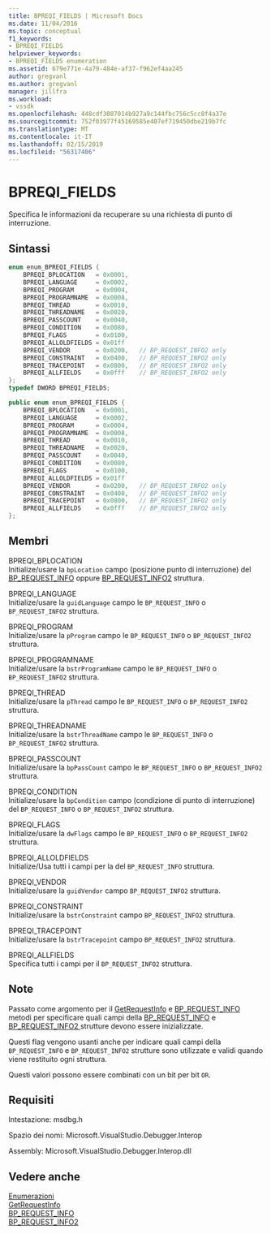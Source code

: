 ```yaml
---
title: BPREQI_FIELDS | Microsoft Docs
ms.date: 11/04/2016
ms.topic: conceptual
f1_keywords:
- BPREQI_FIELDS
helpviewer_keywords:
- BPREQI_FIELDS enumeration
ms.assetid: 679e771e-4a79-484e-af37-f962ef4aa245
author: gregvanl
ms.author: gregvanl
manager: jillfra
ms.workload:
- vssdk
ms.openlocfilehash: 448cdf3087014b927a9c144fbc756c5cc8f4a37e
ms.sourcegitcommit: 752f03977f45169585e407ef719450dbe219b7fc
ms.translationtype: MT
ms.contentlocale: it-IT
ms.lasthandoff: 02/15/2019
ms.locfileid: "56317406"
---
```

# <a name="bpreqifields"></a>BPREQI_FIELDS
Specifica le informazioni da recuperare su una richiesta di punto di interruzione.

## <a name="syntax"></a>Sintassi

```cpp
enum enum_BPREQI_FIELDS {
    BPREQI_BPLOCATION   = 0x0001,
    BPREQI_LANGUAGE     = 0x0002,
    BPREQI_PROGRAM      = 0x0004,
    BPREQI_PROGRAMNAME  = 0x0008,
    BPREQI_THREAD       = 0x0010,
    BPREQI_THREADNAME   = 0x0020,
    BPREQI_PASSCOUNT    = 0x0040,
    BPREQI_CONDITION    = 0x0080,
    BPREQI_FLAGS        = 0x0100,
    BPREQI_ALLOLDFIELDS = 0x01ff
    BPREQI_VENDOR       = 0x0200,   // BP_REQUEST_INFO2 only
    BPREQI_CONSTRAINT   = 0x0400,   // BP_REQUEST_INFO2 only
    BPREQI_TRACEPOINT   = 0x0800,   // BP_REQUEST_INFO2 only
    BPREQI_ALLFIELDS    = 0x0fff    // BP_REQUEST_INFO2 only
};
typedef DWORD BPREQI_FIELDS;
```

```csharp
public enum enum_BPREQI_FIELDS {
    BPREQI_BPLOCATION   = 0x0001,
    BPREQI_LANGUAGE     = 0x0002,
    BPREQI_PROGRAM      = 0x0004,
    BPREQI_PROGRAMNAME  = 0x0008,
    BPREQI_THREAD       = 0x0010,
    BPREQI_THREADNAME   = 0x0020,
    BPREQI_PASSCOUNT    = 0x0040,
    BPREQI_CONDITION    = 0x0080,
    BPREQI_FLAGS        = 0x0100,
    BPREQI_ALLOLDFIELDS = 0x01ff
    BPREQI_VENDOR       = 0x0200,   // BP_REQUEST_INFO2 only
    BPREQI_CONSTRAINT   = 0x0400,   // BP_REQUEST_INFO2 only
    BPREQI_TRACEPOINT   = 0x0800,   // BP_REQUEST_INFO2 only
    BPREQI_ALLFIELDS    = 0x0fff    // BP_REQUEST_INFO2 only
};
```

## <a name="members"></a>Membri
BPREQI_BPLOCATION  
Initialize/usare la `bpLocation` campo (posizione punto di interruzione) del [BP_REQUEST_INFO](../../../extensibility/debugger/reference/bp-request-info.md) oppure [BP_REQUEST_INFO2](../../../extensibility/debugger/reference/bp-request-info2.md) struttura.

BPREQI_LANGUAGE  
Initialize/usare la `guidLanguage` campo le `BP_REQUEST_INFO` o `BP_REQUEST_INFO2` struttura.

BPREQI_PROGRAM  
Initialize/usare la `pProgram` campo le `BP_REQUEST_INFO` o `BP_REQUEST_INFO2` struttura.

BPREQI_PROGRAMNAME  
Initialize/usare la `bstrProgramName` campo le `BP_REQUEST_INFO` o `BP_REQUEST_INFO2` struttura.

BPREQI_THREAD  
Initialize/usare la `pThread` campo le `BP_REQUEST_INFO` o `BP_REQUEST_INFO2` struttura.

BPREQI_THREADNAME  
Initialize/usare la `bstrThreadName` campo le `BP_REQUEST_INFO` o `BP_REQUEST_INFO2` struttura.

BPREQI_PASSCOUNT  
Initialize/usare la `bpPassCount` campo le `BP_REQUEST_INFO` o `BP_REQUEST_INFO2` struttura.

BPREQI_CONDITION  
Initialize/usare la `bpCondition` campo (condizione di punto di interruzione) del `BP_REQUEST_INFO` o `BP_REQUEST_INFO2` struttura.

BPREQI_FLAGS  
Initialize/usare la `dwFlags` campo le `BP_REQUEST_INFO` o `BP_REQUEST_INFO2` struttura.

BPREQI_ALLOLDFIELDS  
Initialize/Usa tutti i campi per la del `BP_REQUEST_INFO` struttura.

BPREQI_VENDOR  
Initialize/usare la `guidVendor` campo `BP_REQUEST_INFO2` struttura.

BPREQI_CONSTRAINT  
Initialize/usare la `bstrConstraint` campo `BP_REQUEST_INFO2` struttura.

BPREQI_TRACEPOINT  
Initialize/usare la `bstrTracepoint` campo `BP_REQUEST_INFO2` struttura.

BPREQI_ALLFIELDS  
Specifica tutti i campi per il `BP_REQUEST_INFO2` struttura.

## <a name="remarks"></a>Note
Passato come argomento per il [GetRequestInfo](../../../extensibility/debugger/reference/idebugbreakpointrequest2-getrequestinfo.md) e [BP_REQUEST_INFO](../../../extensibility/debugger/reference/bp-request-info.md) metodi per specificare quali campi della [BP_REQUEST_INFO](../../../extensibility/debugger/reference/bp-request-info.md) e [BP_REQUEST_INFO2 ](../../../extensibility/debugger/reference/bp-request-info2.md) strutture devono essere inizializzate.

Questi flag vengono usanti anche per indicare quali campi della `BP_REQUEST_INFO` e `BP_REQUEST_INFO2` strutture sono utilizzate e validi quando viene restituito ogni struttura.

Questi valori possono essere combinati con un bit per bit `OR`.

## <a name="requirements"></a>Requisiti
Intestazione: msdbg.h

Spazio dei nomi: Microsoft.VisualStudio.Debugger.Interop

Assembly: Microsoft.VisualStudio.Debugger.Interop.dll

## <a name="see-also"></a>Vedere anche
[Enumerazioni](../../../extensibility/debugger/reference/enumerations-visual-studio-debugging.md)  
[GetRequestInfo](../../../extensibility/debugger/reference/idebugbreakpointrequest2-getrequestinfo.md)  
[BP_REQUEST_INFO](../../../extensibility/debugger/reference/bp-request-info.md)  
[BP_REQUEST_INFO2](../../../extensibility/debugger/reference/bp-request-info2.md)
